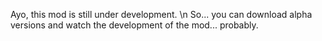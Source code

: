 Ayo, this mod is still under development. \n
So... you can download alpha versions and watch the development of the mod... probably.
